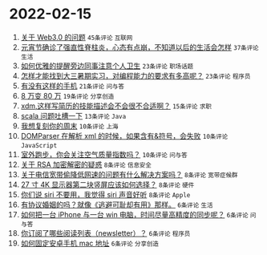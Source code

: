 # 2022-02-15

1. [关于 Web3.0 的问题](https://www.v2ex.com/t/833901) `45条评论` `互联网`
1. [元宵节确诊了强直性脊柱炎，心态有点崩，不知道以后的生活会怎样](https://www.v2ex.com/t/833923) `37条评论` `生活`
1. [如何优雅的提醒旁边同事注意个人卫生](https://www.v2ex.com/t/833917) `23条评论` `职场话题`
1. [怎样才能找到大三暑期实习，对编程能力的要求有多高呢？](https://www.v2ex.com/t/833897) `23条评论` `程序员`
1. [有没有这样的手机](https://www.v2ex.com/t/833896) `21条评论` `问与答`
1. [8 万变 80 万](https://www.v2ex.com/t/833951) `19条评论` `分享创造`
1. [xdm,这样写简历的技能描述会不会很不合适啊？](https://www.v2ex.com/t/833919) `15条评论` `求职`
1. [scala 问题吐槽一下](https://www.v2ex.com/t/833909) `13条评论` `Java`
1. [我想复刻你的周末](https://www.v2ex.com/t/833929) `10条评论` `上海`
1. [DOMParser 在解析 xml 的时候，如果含有&符号，会失败](https://www.v2ex.com/t/833899) `10条评论` `JavaScript`
1. [室外跑步，你会关注空气质量指数吗？](https://www.v2ex.com/t/833894) `10条评论` `问与答`
1. [关于 RSA 加密解密的疑惑](https://www.v2ex.com/t/833947) `8条评论` `信息安全`
1. [关于电信宽带偷降低网速的问题有什么解决方案吗？](https://www.v2ex.com/t/833942) `8条评论` `宽带症候群`
1. [27 寸 4K 显示器第二块竖屏应该如何选择？](https://www.v2ex.com/t/833910) `8条评论` `硬件`
1. [你们说 siri 不要用，我觉得 siri 声音好听](https://www.v2ex.com/t/833903) `8条评论` `Apple`
1. [有协议婚姻的吗？就像《逃避可耻却有用》那样。](https://www.v2ex.com/t/833931) `6条评论` `生活`
1. [如何把一台 iPhone 与一台 win 电脑，时间尽量高精度的同步呢？](https://www.v2ex.com/t/833922) `6条评论` `问与答`
1. [你订阅了哪些阅读列表（newsletter）？](https://www.v2ex.com/t/833908) `6条评论` `程序员`
1. [如何固定安卓手机 mac 地址](https://www.v2ex.com/t/833906) `6条评论` `分享创造`
